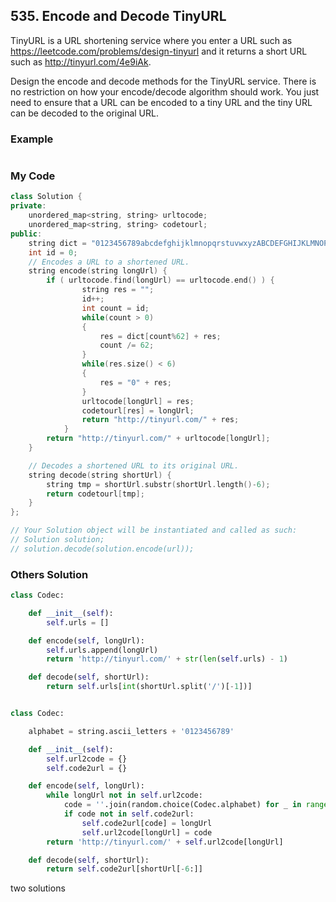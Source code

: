 ## 535. Encode and Decode TinyURL

TinyURL is a URL shortening service where you enter a URL such as https://leetcode.com/problems/design-tinyurl and it returns a short URL such as http://tinyurl.com/4e9iAk.

Design the encode and decode methods for the TinyURL service. There is no restriction on how your encode/decode algorithm should work. You just need to ensure that a URL can be encoded to a tiny URL and the tiny URL can be decoded to the original URL.

### Example
```
```

### My Code
```C++
class Solution {
private:
    unordered_map<string, string> urltocode;
    unordered_map<string, string> codetourl;
public:
    string dict = "0123456789abcdefghijklmnopqrstuvwxyzABCDEFGHIJKLMNOPQRSTUVWXYZ";
    int id = 0;
    // Encodes a URL to a shortened URL.
    string encode(string longUrl) {
        if ( urltocode.find(longUrl) == urltocode.end() ) {
                string res = "";
                id++;
                int count = id;
                while(count > 0)
                {
                    res = dict[count%62] + res;
                    count /= 62;
                }
                while(res.size() < 6)
                {
                    res = "0" + res;
                }
                urltocode[longUrl] = res;
                codetourl[res] = longUrl;
                return "http://tinyurl.com/" + res;
            }
        return "http://tinyurl.com/" + urltocode[longUrl];
    }

    // Decodes a shortened URL to its original URL.
    string decode(string shortUrl) {
        string tmp = shortUrl.substr(shortUrl.length()-6);
        return codetourl[tmp];
    }
};

// Your Solution object will be instantiated and called as such:
// Solution solution;
// solution.decode(solution.encode(url));
```


### Others Solution
```python
class Codec:

    def __init__(self):
        self.urls = []

    def encode(self, longUrl):
        self.urls.append(longUrl)
        return 'http://tinyurl.com/' + str(len(self.urls) - 1)

    def decode(self, shortUrl):
        return self.urls[int(shortUrl.split('/')[-1])]


class Codec:

    alphabet = string.ascii_letters + '0123456789'

    def __init__(self):
        self.url2code = {}
        self.code2url = {}

    def encode(self, longUrl):
        while longUrl not in self.url2code:
            code = ''.join(random.choice(Codec.alphabet) for _ in range(6))
            if code not in self.code2url:
                self.code2url[code] = longUrl
                self.url2code[longUrl] = code
        return 'http://tinyurl.com/' + self.url2code[longUrl]

    def decode(self, shortUrl):
        return self.code2url[shortUrl[-6:]]
```
two solutions
